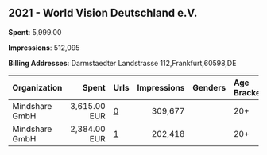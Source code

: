 ## 2021 - World Vision Deutschland e.V. 
**Spent**: 5,999.00

**Impressions**: 512,095

**Billing Addresses**: Darmstaedter Landstrasse 112,Frankfurt,60598,DE

|Organization|Spent|Urls|Impressions|Genders|Age Brackets|Country Codes|
|:---|---:|:---|---:|:---|:---|:---|
|Mindshare GmbH|3,615.00 EUR|[0](https://www.snap.com/political-ads/asset/bc4a72d6207b1356d6c7fdd048581e8388db2bcd90253e40c7a5be0cceee1471?mediaType=mp4)|309,677||20+|germany|
|Mindshare GmbH|2,384.00 EUR|[1](https://www.snap.com/political-ads/asset/08c061feedfca1d23da592c17bf5fe33516f8986bed0cbafdb013d8e62b88dff?mediaType=mp4)|202,418||20+|germany|
